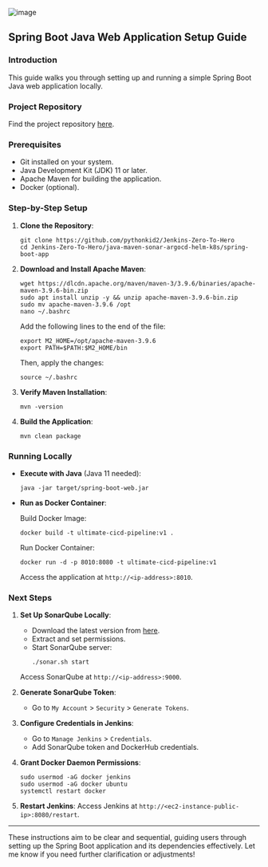 ![image](https://github.com/pythonkid2/DevOps-Practice/assets/100591950/66eb0f88-a4e3-4448-af7f-726a390477a7)

## Spring Boot Java Web Application Setup Guide

### Introduction
This guide walks you through setting up and running a simple Spring Boot Java web application locally. 

### Project Repository
Find the project repository [here](https://github.com/pythonkid2/Jenkins-Zero-To-Hero/tree/main/java-maven-sonar-argocd-helm-k8s).

### Prerequisites
- Git installed on your system.
- Java Development Kit (JDK) 11 or later.
- Apache Maven for building the application.
- Docker (optional).

### Step-by-Step Setup

1. **Clone the Repository**:
   
   ```
   git clone https://github.com/pythonkid2/Jenkins-Zero-To-Hero
   cd Jenkins-Zero-To-Hero/java-maven-sonar-argocd-helm-k8s/spring-boot-app
   ```

2. **Download and Install Apache Maven**:

   ```
   wget https://dlcdn.apache.org/maven/maven-3/3.9.6/binaries/apache-maven-3.9.6-bin.zip
   sudo apt install unzip -y && unzip apache-maven-3.9.6-bin.zip
   sudo mv apache-maven-3.9.6 /opt
   nano ~/.bashrc
   ```
   Add the following lines to the end of the file:
   ```
   export M2_HOME=/opt/apache-maven-3.9.6
   export PATH=$PATH:$M2_HOME/bin
   ```
   Then, apply the changes:
   ```
   source ~/.bashrc
   ```

3. **Verify Maven Installation**:

   ```
   mvn -version
   ```

4. **Build the Application**:

   ```
   mvn clean package
   ```

### Running Locally

- **Execute with Java** (Java 11 needed):

  ```
  java -jar target/spring-boot-web.jar
  ```

- **Run as Docker Container**:

  Build Docker Image:
  ```
  docker build -t ultimate-cicd-pipeline:v1 .
  ```
  Run Docker Container:
  ```
  docker run -d -p 8010:8080 -t ultimate-cicd-pipeline:v1
  ```
  Access the application at `http://<ip-address>:8010`.

### Next Steps

1. **Set Up SonarQube Locally**:

   - Download the latest version from [here](https://www.sonarsource.com/products/sonarqube/downloads/).
   - Extract and set permissions.
   - Start SonarQube server:
     ```
     ./sonar.sh start
     ```
   Access SonarQube at `http://<ip-address>:9000`.

2. **Generate SonarQube Token**:
   - Go to `My Account` > `Security` > `Generate Tokens`.

3. **Configure Credentials in Jenkins**:
   - Go to `Manage Jenkins` > `Credentials`.
   - Add SonarQube token and DockerHub credentials.

4. **Grant Docker Daemon Permissions**:
   ```
   sudo usermod -aG docker jenkins
   sudo usermod -aG docker ubuntu
   systemctl restart docker
   ```

5. **Restart Jenkins**:
   Access Jenkins at `http://<ec2-instance-public-ip>:8080/restart`.

---

These instructions aim to be clear and sequential, guiding users through setting up the Spring Boot application and its dependencies effectively. Let me know if you need further clarification or adjustments!
